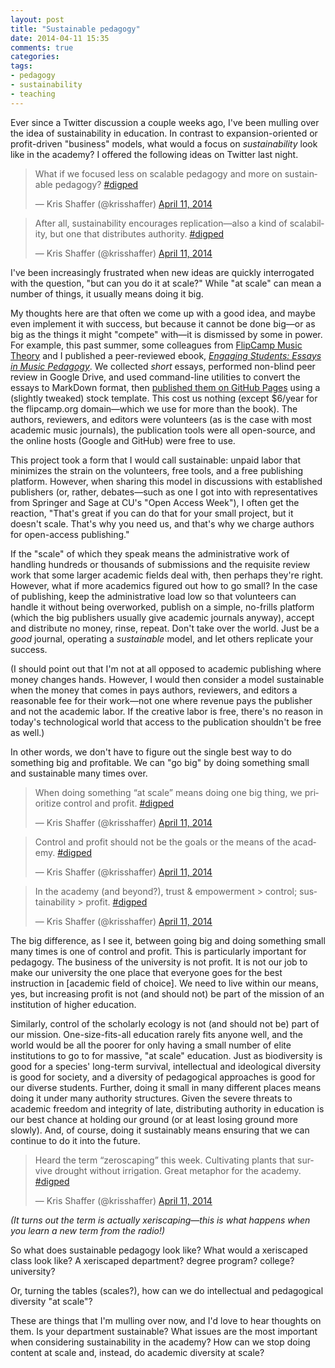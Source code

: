 ```yaml
---
layout: post
title: "Sustainable pedagogy"
date: 2014-04-11 15:35
comments: true
categories: 
tags:
- pedagogy  
- sustainability  
- teaching  
---
```


Ever since a Twitter discussion a couple weeks ago, I've been mulling over the idea of sustainability in education. In contrast to expansion-oriented or profit-driven "business" models, what would a focus on *sustainability* look like in the academy? I offered the following ideas on Twitter last night.

<blockquote class="twitter-tweet" lang="en"><p>What if we focused less on scalable pedagogy and more on sustainable pedagogy? <a href="https://twitter.com/search?q=%23digped&amp;src=hash">#digped</a></p>&mdash; Kris Shaffer (@krisshaffer) <a href="https://twitter.com/krisshaffer/statuses/454421975432040448">April 11, 2014</a></blockquote>
<script async src="//platform.twitter.com/widgets.js" charset="utf-8"></script>

<blockquote class="twitter-tweet" lang="en"><p>After all, sustainability encourages replication—also a kind of scalability, but one that distributes authority. <a href="https://twitter.com/search?q=%23digped&amp;src=hash">#digped</a></p>&mdash; Kris Shaffer (@krisshaffer) <a href="https://twitter.com/krisshaffer/statuses/454422286393540608">April 11, 2014</a></blockquote>
<script async src="//platform.twitter.com/widgets.js" charset="utf-8"></script>

I've been increasingly frustrated when new ideas are quickly interrogated with the question, "but can you do it at scale?" While "at scale" can mean a number of things, it usually means doing it big.

My thoughts here are that often we come up with a good idea, and maybe even implement it with success, but because it cannot be done big—or as big as the things it might "compete" with—it is dismissed by some in power. For example, this past summer, some colleagues from [FlipCamp Music Theory](http://flipcamp.org) and I published a peer-reviewed ebook, [*Engaging Students: Essays in Music Pedagogy*](http://flipcamp.org/engagingstudents). We collected *short* essays, performed non-blind peer review in Google Drive, and used command-line utilities to convert the essays to MarkDown format, then [published them on GitHub Pages](http://kris.shaffermusic.com/2013/09/publishing-with-github-pages/) using a (slightly tweaked) stock template. This cost us nothing (except $6/year for the flipcamp.org domain—which we use for more than the book). The authors, reviewers, and editors were volunteers (as is the case with most academic music journals), the publication tools were all open-source, and the online hosts (Google and GitHub) were free to use. 

This project took a form that I would call sustainable: unpaid labor that minimizes the strain on the volunteers, free tools, and a free publishing platform. However, when sharing this model in discussions with established publishers (or, rather, debates—such as one I got into with representatives from Springer and Sage at CU's "Open Access Week"), I often get the reaction, "That's great if you can do that for your small project, but it doesn't scale. That's why you need us, and that's why we charge authors for open-access publishing."

If the "scale" of which they speak means the administrative work of handling hundreds or thousands of submissions and the requisite review work that some larger academic fields deal with, then perhaps they're right. However, what if more academics figured out how to go small? In the case of publishing, keep the administrative load low so that volunteers can handle it without being overworked, publish on a simple, no-frills platform (which the big publishers usually give academic journals anyway), accept and distribute no money, rinse, repeat. Don't take over the world. Just be a *good* journal, operating a *sustainable* model, and let others replicate your success. 

(I should point out that I'm not at all opposed to academic publishing where money changes hands. However, I would then consider a model sustainable when the money that comes in pays authors, reviewers, and editors a reasonable fee for their work—not one where revenue pays the publisher and not the academic labor. If the creative labor is free, there's no reason in today's technological world that access to the publication shouldn't be free as well.)

In other words, we don't have to figure out the single best way to do something big and profitable. We can "go big" by doing something small and sustainable many times over.

<blockquote class="twitter-tweet" lang="en"><p>When doing something “at scale” means doing one big thing, we prioritize control and profit. <a href="https://twitter.com/search?q=%23digped&amp;src=hash">#digped</a></p>&mdash; Kris Shaffer (@krisshaffer) <a href="https://twitter.com/krisshaffer/statuses/454423022825250816">April 11, 2014</a></blockquote>
<script async src="//platform.twitter.com/widgets.js" charset="utf-8"></script>

<blockquote class="twitter-tweet" lang="en"><p>Control and profit should not be the goals or the means of the academy. <a href="https://twitter.com/search?q=%23digped&amp;src=hash">#digped</a></p>&mdash; Kris Shaffer (@krisshaffer) <a href="https://twitter.com/krisshaffer/statuses/454423648988717056">April 11, 2014</a></blockquote>
<script async src="//platform.twitter.com/widgets.js" charset="utf-8"></script>

<blockquote class="twitter-tweet" lang="en"><p>In the academy (and beyond?), trust &amp; empowerment &gt; control; sustainability &gt; profit. <a href="https://twitter.com/search?q=%23digped&amp;src=hash">#digped</a></p>&mdash; Kris Shaffer (@krisshaffer) <a href="https://twitter.com/krisshaffer/statuses/454423942111834112">April 11, 2014</a></blockquote>
<script async src="//platform.twitter.com/widgets.js" charset="utf-8"></script>

The big difference, as I see it, between going big and doing something small many times is one of control and profit. This is particularly important for pedagogy. The business of the university is not profit. It is not our job to make our university the one place that everyone goes for the best instruction in [academic field of choice]. We need to live within our means, yes, but increasing profit is not (and should not) be part of the mission of an institution of higher education. 

Similarly, control of the scholarly ecology is not (and should not be) part of our mission. One-size-fits-all education rarely fits anyone well, and the world would be all the poorer for only having a small number of elite institutions to go to for massive, "at scale" education. Just as biodiversity is good for a species' long-term survival, intellectual and ideological diversity is good for society, and a diversity of pedagogical approaches is good for our diverse students. Further, doing it small in many different places means doing it under many authority structures. Given the severe threats to academic freedom and integrity of late, distributing authority in education is our best chance at holding our ground (or at least losing ground more slowly). And, of course, doing it sustainably means ensuring that we can continue to do it into the future.

<blockquote class="twitter-tweet" lang="en"><p>Heard the term “zeroscaping” this week. Cultivating plants that survive drought without irrigation. Great metaphor for the academy. <a href="https://twitter.com/search?q=%23digped&amp;src=hash">#digped</a></p>&mdash; Kris Shaffer (@krisshaffer) <a href="https://twitter.com/krisshaffer/statuses/454424414038159360">April 11, 2014</a></blockquote>
<script async src="//platform.twitter.com/widgets.js" charset="utf-8"></script>

*(It turns out the term is actually *xeriscaping*—this is what happens when you learn a new term from the radio!)*

So what does sustainable pedagogy look like? What would a xeriscaped class look like? A xeriscaped department? degree program? college? university?

Or, turning the tables (scales?), how can we do intellectual and pedagogical diversity "at scale"?

These are things that I'm mulling over now, and I'd love to hear thoughts on them. Is your department sustainable? What issues are the most important when considering sustainability in the academy? How can we stop doing content at scale and, instead, do academic diversity at scale?